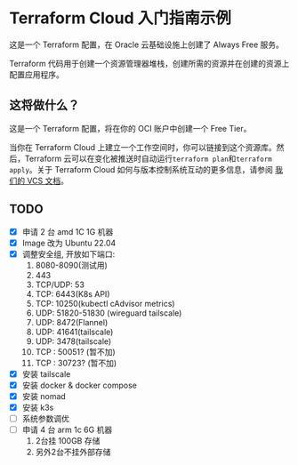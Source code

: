 # Terraform Cloud 入门指南示例

这是一个 Terraform 配置，在 Oracle 云基础设施上创建了 Always Free 服务。

Terraform 代码用于创建一个资源管理器堆栈，创建所需的资源并在创建的资源上配置应用程序。

## 这将做什么？

这是一个 Terraform 配置，将在你的 OCI 账户中创建一个 Free Tier。

当你在 Terraform Cloud 上建立一个工作空间时，你可以链接到这个资源库。然后，Terraform 云可以在变化被推送时自动运行`terraform plan`和`terraform apply`。关于 Terraform Cloud 如何与版本控制系统互动的更多信息，请参阅 [我们的 VCS 文档](https://www.terraform.io/docs/cloud/run/ui.html)。

## TODO

- [x] 申请 2 台 amd 1C 1G 机器
- [x] Image 改为 Ubuntu 22.04
- [x] 调整安全组, 开放如下端口:
   1. 8080-8090(测试用)
   2. 443
   3. TCP/UDP: 53
   4. TCP: 6443(K8s API)
   5. TCP: 10250(kubectl cAdvisor metrics)
   6. UDP: 51820-51830 (wireguard tailscale)
   7. UDP: 8472(Flannel)
   8. UDP: 41641(tailscale)
   9. UDP: 3478(tailscale)
   10. TCP : 50051? (暂不加)
   11. TCP : 30723? (暂不加)
- [x] 安装 tailscale
- [x] 安装 docker & docker compose
- [x] 安装 nomad
- [x] 安装 k3s
- [ ] 系统参数调优
- [ ] 申请 4 台 arm 1c 6G 机器
   1. 2台挂 100GB 存储
   2. 另外2台不挂外部存储
